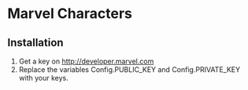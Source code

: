 # Marvel Characters

## Installation

1. Get a key on http://developer.marvel.com
2. Replace the variables Config.PUBLIC_KEY and Config.PRIVATE_KEY with your keys. 